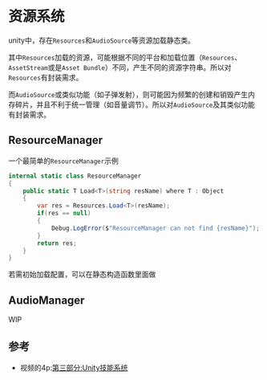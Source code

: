 # 资源系统

unity中，存在`Resources`和`AudioSource`等资源加载静态类。

其中`Resources`加载的资源，可能根据不同的平台和加载位置（`Resources`、`AssetStream`或是`Asset Bundle`）不同，产生不同的资源字符串。所以对`Resources`有封装需求。

而`AudioSource`或类似功能（如子弹发射），则可能因为频繁的创建和销毁产生内存碎片，并且不利于统一管理（如音量调节）。所以对`AudioSource`及其类似功能有封装需求。


## ResourceManager

一个最简单的`ResourceManager`示例

```cs
internal static class ResourceManager
{
    public static T Load<T>(string resName) where T : Object
    {
        var res = Resources.Load<T>(resName);
        if(res == null)
        {
            Debug.LogError($"ResourceManager can not find {resName}");
        }
        return res;
    }
}
```

若需初始加载配置，可以在静态构造函数里面做

## AudioManager

WIP


## 参考
- 视频的4p:[第三部分:Unity技能系统](https://www.bilibili.com/video/BV1WJ411T7YQ)
